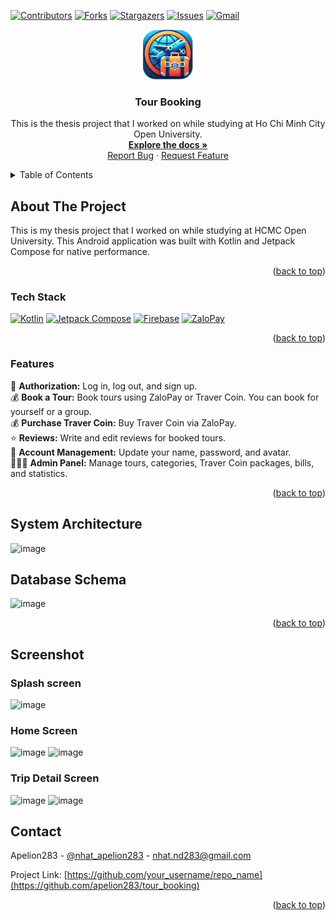<a name="readme-top"></a>
[![Contributors][contributors-shield]][contributors-url]
[![Forks][forks-shield]][forks-url]
[![Stargazers][stars-shield]][stars-url]
[![Issues][issues-shield]][issues-url]
[![Gmail][gmail-shield]][gmail-url]

<!-- PROJECT LOGO -->
<div align="center">
  <a href="[app/src/main/res/drawable/app_logo.png](https://github.com/apelion283/tour_booking/)">
    <img src="app/src/main/res/drawable/app_logo.png" alt="Logo" width="80" height="80">
  </a>
  <h3 align="center">Tour Booking</h3>
  <p align="center">
    This is the thesis project that I worked on while studying at Ho Chi Minh City Open University.
    <br />
    <a href="https://github.com/apelion283/tour_booking"><strong>Explore the docs »</strong></a>
    <br />
    <a href="https://github.com/apelion283/tour_booking/issues">Report Bug</a>
    ·
    <a href="https://github.com/apelion283/tour_booking/issues">Request Feature</a>
  </p>
</div>

<!-- TABLE OF CONTENTS -->
<details>
  <summary>Table of Contents</summary>
  <ol>
    <li>
      <a href="#about-the-project">About The Project</a>
      <ul>
        <li><a href="#tech-stack">Tech Stack</a></li>
        <li><a href="#features">Features</a></li>
      </ul>
    </li>
    <li><a href="#system-architecture">System Architecture</a></li>
    <li><a href="#database-schema">Database Schema</a></li>
    <li><a href="#screenshot">Screenshot</a></li>
    <li><a href="#contact">Contact</a></li>
  </ol>
</details>

<!-- ABOUT THE PROJECT -->

## About The Project

This is my thesis project that I worked on while studying at HCMC Open University. This Android application was built with Kotlin and Jetpack Compose for native performance.

<p align="right">(<a href="#readme-top">back to top</a>)</p>

### Tech Stack
 [![Kotlin][kotlin.org]][kotlin-url] [![Jetpack Compose][jetpack-compose]][jetpack-compose-url] [![Firebase][firebase]][firebase-url] [![ZaloPay][zalopay]][zalopay-url]

<p align="right">(<a href="#readme-top">back to top</a>)</p>

### Features
🔑 **Authorization:** Log in, log out, and sign up.  
💰 **Book a Tour:** Book tours using ZaloPay or Traver Coin. You can book for yourself or a group.  
💰 **Purchase Traver Coin:** Buy Traver Coin via ZaloPay.  
⭐ **Reviews:** Write and edit reviews for booked tours.  
💁 **Account Management:** Update your name, password, and avatar.  
👨‍👨‍👦 **Admin Panel:** Manage tours, categories, Traver Coin packages, bills, and statistics.  

<p align="right">(<a href="#readme-top">back to top</a>)</p>
<!-- SYSTEM ARCHITECTURE -->

## System Architecture
![image](https://github.com/user-attachments/assets/53016aaa-fbe9-4fe9-8a26-ae9d15830bd0)


<!-- DATABASE SCHEMA -->

## Database Schema
![image](https://github.com/user-attachments/assets/f65cd769-02f9-4919-965a-5c8434b322cf)


<p align="right">(<a href="#readme-top">back to top</a>)</p>

<!-- SCREENSHOT -->

## Screenshot
### Splash screen
![image](https://github.com/user-attachments/assets/9700b2f1-9ac8-413e-8e26-bfff65ea6e64)
### Home Screen
![image](https://github.com/user-attachments/assets/321f67b5-a069-4a22-8fe1-801a52edf28c) ![image](https://github.com/user-attachments/assets/84abcca6-162f-4525-9a20-3bfe67f3926d) 
### Trip Detail Screen
![image](https://github.com/user-attachments/assets/6b5fcac7-bfcf-41ce-a4b1-4d4fbdfb0d42) ![image](https://github.com/user-attachments/assets/cabce5c6-23d8-4fd4-b0bc-5b100356f71f)
<!-- CONTACT -->
## Contact

Apelion283 - [@nhat_apelion283](https://x.com/nhat_apelion283) - nhat.nd283@gmail.com

Project Link: [https://github.com/your_username/repo_name](https://github.com/apelion283/tour_booking)

<p align="right">(<a href="#readme-top">back to top</a>)</p>

<!-- MARKDOWN LINKS & IMAGES -->
<!-- https://www.markdownguide.org/basic-syntax/#reference-style-links -->

[contributors-shield]: https://img.shields.io/github/contributors/apelion283/tour_booking.svg?style=for-the-badge
[contributors-url]: https://github.com/apelion283/tour_booking/graphs/contributors
[forks-shield]: https://img.shields.io/github/forks/apelion283/tour_booking.svg?style=for-the-badge
[forks-url]: https://github.com/apelion283/tour_booking/forks
[stars-shield]: https://img.shields.io/github/stars/apelion283/tour_booking.svg?style=for-the-badge
[stars-url]: https://github.com/apelion283/tour_booking/stargazers
[issues-shield]: https://img.shields.io/github/issues/apelion283/tour_booking.svg?style=for-the-badge
[issues-url]: https://github.com/apelion283/tour_booking/issues
[gmail-shield]: https://img.shields.io/badge/Gmail%20-%20white?style=for-the-badge&logo=gmail&labelColor=%23f9bc08&color=%234486f2
[gmail-url]: mailto:nhat.nd283@gmail.com
[kotlin.org]: https://img.shields.io/badge/Kotlin-B125EA?style=for-the-badge&logo=kotlin&logoColor=white
[kotlin-url]: https://kotlinlang.org/
[jetpack-compose]: https://img.shields.io/badge/Jetpack%20Compose-4285F4?style=for-the-badge&logo=Jetpack%20Compose&logoColor=white
[jetpack-compose-url]: https://developer.android.com/compose
[firebase]: https://img.shields.io/badge/firebase-ffca28?style=for-the-badge&logo=firebase&logoColor=black
[firebase-url]:https://firebase.google.com/
[zalopay]: https://img.shields.io/badge/ZaloPay-lightgreen?style=for-the-badge&logo=zalo&labelColor=blue
[zalopay-url]: http://beta-docs.zalopay.vn/docs/sdk/intro/
